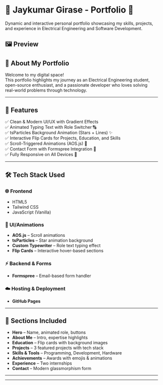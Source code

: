 # 🚀 Jaykumar Girase - Portfolio 🌟

Dynamic and interactive personal portfolio showcasing my skills, projects, and experience in Electrical Engineering and Software Development.

 ## 🖼️ Preview 

## 📌 About My Portfolio

Welcome to my digital space!  
This portfolio highlights my journey as an Electrical Engineering student, open-source enthusiast, and a passionate developer who loves solving real-world problems through technology.

---

## 🎯 Features

✅ Clean & Modern UI/UX with Gradient Effects  
✅ Animated Typing Text with Role Switcher 🔠  
✅ tsParticles Background Animation (Stars + Lines) ✨  
✅ Interactive Flip Cards for Projects, Education, and Skills  
✅ Scroll-Triggered Animations (AOS.js) 🔄  
✅ Contact Form with Formspree Integration 💬  
✅ Fully Responsive on All Devices 📱  

---

## 🛠️ Tech Stack Used

### 🌐 Frontend
- HTML5  
- Tailwind CSS  
- JavaScript (Vanilla)  

### 🎨 UI/Animations
- **AOS.js** – Scroll animations  
- **tsParticles** – Star animation background  
- **Custom Typewriter** – Role text typing effect  
- **Flip Cards** – Interactive hover-based sections  

### ⚡ Backend & Forms
- **Formspree** – Email-based form handler  

### ☁️ Hosting & Deployment
- **GitHub Pages**

---

## 🧠 Sections Included

- **Hero** – Name, animated role, buttons  
- **About Me** – Intro, expertise highlights  
- **Education** – Flip cards with background images  
- **Projects** – 3 featured projects with tech stack  
- **Skills & Tools** – Programming, Development, Hardware  
- **Achievements** – Awards with emojis & animations  
- **Experience** – Two internships  
- **Contact** – Modern glassmorphism form  

---


---



